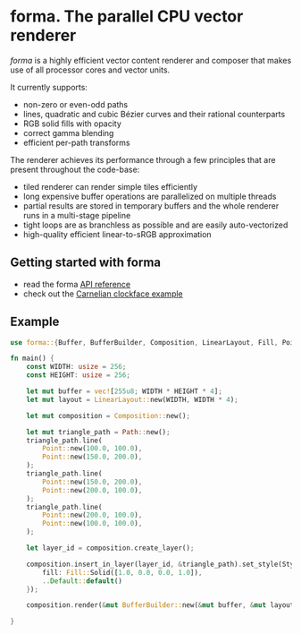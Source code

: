 # forma. The parallel CPU vector renderer


*forma* is a highly efficient vector content renderer and composer that makes use of all processor cores and vector units.

It currently supports:

* non-zero or even-odd paths
* lines, quadratic and cubic Bézier curves and their rational counterparts
* RGB solid fills with opacity
* correct gamma blending
* efficient per-path transforms

The renderer achieves its performance through a few principles that are present throughout the code-base:

* tiled renderer can render simple tiles efficiently
* long expensive buffer operations are parallelized on multiple threads
* partial results are stored in temporary buffers and the whole renderer runs in a multi-stage pipeline
* tight loops are as branchless as possible and are easily auto-vectorized
* high-quality efficient linear-to-sRGB approximation

## Getting started with forma

* read the forma [API reference](https://fuchsia-docs.firebaseapp.com/rust/forma/)
* check out the [Carnelian clockface example](https://fuchsia.googlesource.com/fuchsia/+/HEAD/src/lib/ui/carnelian/examples/clockface.rs)

## Example

```rust
use forma::{Buffer, BufferBuilder, Composition, LinearLayout, Fill, Point, Style};

fn main() {
    const WIDTH: usize = 256;
    const HEIGHT: usize = 256;

    let mut buffer = vec![255u8; WIDTH * HEIGHT * 4];
    let mut layout = LinearLayout::new(WIDTH, WIDTH * 4);

    let mut composition = Composition::new();

    let mut triangle_path = Path::new();
    triangle_path.line(
        Point::new(100.0, 100.0),
        Point::new(150.0, 200.0),
    );
    triangle_path.line(
        Point::new(150.0, 200.0),
        Point::new(200.0, 100.0),
    );
    triangle_path.line(
        Point::new(200.0, 100.0),
        Point::new(100.0, 100.0),
    );

    let layer_id = composition.create_layer();

    composition.insert_in_layer(layer_id, &triangle_path).set_style(Style {
        fill: Fill::Solid([1.0, 0.0, 0.0, 1.0]),
        ..Default::default()
    });

    composition.render(&mut BufferBuilder::new(&mut buffer, &mut layout).build(), [1.0, 1.0, 1.0, 1.0], None);

}
```
